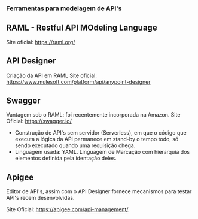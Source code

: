 ### Ferramentas para modelagem de API's

## RAML - Restful API MOdeling Language 
Site oficial: https://raml.org/

## API Designer 
Criação da API em RAML
Site oficial: https://www.mulesoft.com/platform/api/anypoint-designer

## Swagger 
Vantagem sob o RAML: foi recentemente incorporada na Amazon. 
Site Oficial: https://swagger.io/

- Construção de API's sem servidor (Serverless), em que o código que executa a lógica da API permanece em stand-by o tempo todo, só sendo executado quando uma requisição chega. 
- Linguagem usada: YAML. Linguagem de Marcação com hierarquia dos elementos definida pela identação deles. 

## Apigee
Editor de API's, assim com o API Designer fornece mecanismos para testar API's recem desenvolvidas. 

Site Oficial: https://apigee.com/api-management/